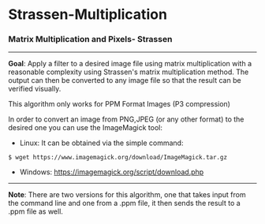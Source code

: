 # Strassen-Multiplication

### **Matrix Multiplication and Pixels- Strassen**
---

**Goal**: Apply a filter to a desired image file using matrix multiplication with a reasonable 
complexity using Strassen's matrix multiplication method. The output can then be converted
to any image file so that the result can be verified visually.

This algorithm only works for PPM Format Images (P3 compression)

In order to convert an image from PNG,JPEG (or any other format) to the desired one you can use the ImageMagick tool:


  * Linux: It can be obtained via the simple command:
  ```
  $ wget https://www.imagemagick.org/download/ImageMagick.tar.gz
  ```
  * Windows: https://imagemagick.org/script/download.php
  
---
 
 **Note**: There are two versions for this algorithm, one that takes input from the command line and one from a .ppm file, it then sends the result to a .ppm file as well.
 
 

